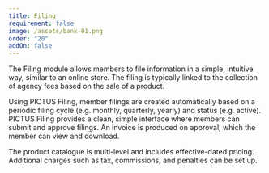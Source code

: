 ```yaml
---
title: Filing
requirement: false
image: /assets/bank-01.png
order: "20"
addOn: false
---
```

The Filing module allows members to file information in a simple, intuitive way, similar to an online store. The filing is typically linked to the collection of agency fees based on the sale of a product.

Using PICTUS Filing, member filings are created automatically based on a periodic filing cycle (e.g. monthly, quarterly, yearly) and status (e.g. active). PICTUS Filing provides a clean, simple interface where members can submit and approve filings. An invoice is produced on approval, which the member can view and download.

The product catalogue is multi-level and includes effective-dated pricing. Additional charges such as tax, commissions, and penalties can be set up. 